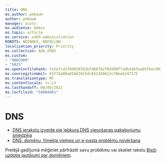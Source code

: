 ```yaml
---
title: DNS
ms.author: pebaum
author: pebaum
manager: scotv
ms.audience: Admin
ms.topic: article
ms.service: o365-administration
ROBOTS: NOINDEX, NOFOLLOW
localization_priority: Priority
ms.collection: Adm_O365
ms.custom:
- "9002909"
- "5625"
ms.openlocfilehash: fe5e7cd2f8d020192b7d60702f02608f7adb3ab5ea85fbec99326921bbb26cd8
ms.sourcegitcommit: b5f7da89a650d2915dc652449623c78be6247175
ms.translationtype: MT
ms.contentlocale: lv-LV
ms.lasthandoff: 08/05/2021
ms.locfileid: "54004881"
---
```

# <a name="dns"></a>DNS

- [DNS ierakstu izveide pie jebkura DNS viesošanas pakalpojumu sniedzēja](https://docs.microsoft.com/microsoft-365/admin/get-help-with-domains/create-dns-records-at-any-dns-hosting-provider?view=o365-worldwide)
- [DNS, domēnu, tīmekļa vietnes un e-pasta problēmu novēršana](https://docs.microsoft.com/microsoft-365/admin/get-help-with-domains/find-and-fix-issues?view=o365-worldwide)

Pretējā gadījumā mēģiniet pārfrāzēt savu problēmu vai skatiet rakstu [Bieži uzdotie jautājumi par domēniem](https://docs.microsoft.com/microsoft-365/admin/setup/domains-faq?view=o365-worldwide).

